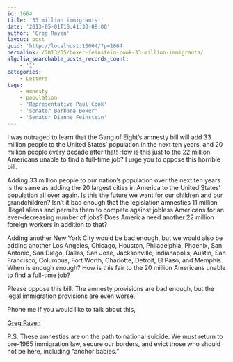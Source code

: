 ```yaml
---
id: 1664
title: '33 million immigrants!'
date: '2013-05-01T10:41:30-08:00'
author: 'Greg Raven'
layout: post
guid: 'http://localhost:10004/?p=1664'
permalink: /2013/05/boxer-feinstein-cook-33-million-immigrants/
algolia_searchable_posts_records_count:
    - '1'
categories:
    - Letters
tags:
    - amnesty
    - population
    - 'Representative Paul Cook'
    - 'Senator Barbara Boxer'
    - 'Senator Dianne Feinstein'
---
```


I was outraged to learn that the Gang of Eight’s amnesty bill will add 33 million people to the United States’ population in the next ten years, and 20 million people every decade after that! How is this just to the 22 million Americans unable to find a full-time job? I urge you to oppose this horrible bill.  
  
Adding 33 million people to our nation’s population over the next ten years is the same as adding the 20 largest cities in America to the United States’ population all over again. Is this the future we want for our children and our grandchildren? Isn’t it bad enough that the legislation amnesties 11 million illegal aliens and permits them to compete against jobless Americans for an ever-decreasing number of jobs? Does America need another 22 million foreign workers in addition to that?

Adding another New York City would be bad enough, but we would also be adding another Los Angeles, Chicago, Houston, Philadelphia, Phoenix, San Antonio, San Diego, Dallas, San Jose, Jacksonville, Indianapolis, Austin, San Francisco, Columbus, Fort Worth, Charlotte, Detroit, El Paso, and Memphis. When is enough enough? How is this fair to the 20 million Americans unable to find a full-time job?

Please oppose this bill. The amnesty provisions are bad enough, but the legal immigration provisions are even worse.

Phone me if you would like to talk about this,

[Greg Raven](https://www.gregraven.org/)

P.S. These amnesties are on the path to national suicide. We must return to pre-1965 immigration law, secure our borders, and evict those who should not be here, including “anchor babies.”